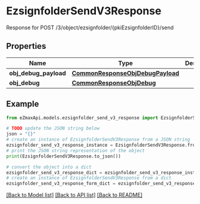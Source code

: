 # EzsignfolderSendV3Response

Response for POST /3/object/ezsignfolder/{pkiEzsignfolderID}/send

## Properties

Name | Type | Description | Notes
------------ | ------------- | ------------- | -------------
**obj_debug_payload** | [**CommonResponseObjDebugPayload**](CommonResponseObjDebugPayload.md) |  | 
**obj_debug** | [**CommonResponseObjDebug**](CommonResponseObjDebug.md) |  | [optional] 

## Example

```python
from eZmaxApi.models.ezsignfolder_send_v3_response import EzsignfolderSendV3Response

# TODO update the JSON string below
json = "{}"
# create an instance of EzsignfolderSendV3Response from a JSON string
ezsignfolder_send_v3_response_instance = EzsignfolderSendV3Response.from_json(json)
# print the JSON string representation of the object
print(EzsignfolderSendV3Response.to_json())

# convert the object into a dict
ezsignfolder_send_v3_response_dict = ezsignfolder_send_v3_response_instance.to_dict()
# create an instance of EzsignfolderSendV3Response from a dict
ezsignfolder_send_v3_response_form_dict = ezsignfolder_send_v3_response.from_dict(ezsignfolder_send_v3_response_dict)
```
[[Back to Model list]](../README.md#documentation-for-models) [[Back to API list]](../README.md#documentation-for-api-endpoints) [[Back to README]](../README.md)


